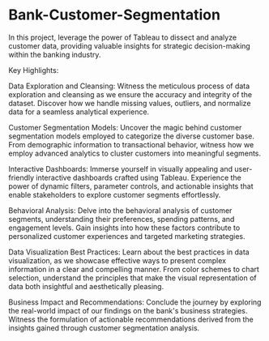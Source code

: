 # Bank-Customer-Segmentation

In this project, leverage the power of Tableau to dissect and analyze customer data, providing valuable insights for strategic decision-making within the banking industry.

Key Highlights:

Data Exploration and Cleansing:
Witness the meticulous process of data exploration and cleansing as we ensure the accuracy and integrity of the dataset. Discover how we handle missing values, outliers, and normalize data for a seamless analytical experience.

Customer Segmentation Models:
Uncover the magic behind customer segmentation models employed to categorize the diverse customer base. From demographic information to transactional behavior, witness how we employ advanced analytics to cluster customers into meaningful segments.

Interactive Dashboards:
Immerse yourself in visually appealing and user-friendly interactive dashboards crafted using Tableau. Experience the power of dynamic filters, parameter controls, and actionable insights that enable stakeholders to explore customer segments effortlessly.

Behavioral Analysis:
Delve into the behavioral analysis of customer segments, understanding their preferences, spending patterns, and engagement levels. Gain insights into how these factors contribute to personalized customer experiences and targeted marketing strategies.

Data Visualization Best Practices:
Learn about the best practices in data visualization, as we showcase effective ways to present complex information in a clear and compelling manner. From color schemes to chart selection, understand the principles that make the visual representation of data both insightful and aesthetically pleasing.

Business Impact and Recommendations:
Conclude the journey by exploring the real-world impact of our findings on the bank's business strategies. Witness the formulation of actionable recommendations derived from the insights gained through customer segmentation analysis.
